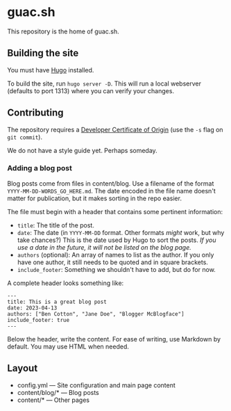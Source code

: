 # guac.sh

This repository is the home of guac.sh.

## Building the site

You must have [Hugo](https://gohugo.io/) installed.

To build the site, run `hugo server -D`.
This will run a local webserver (defaults to port 1313) where you can verify your changes.

## Contributing

The repository requires a [Developer Certificate of Origin](https://developercertificate.org/) (use the `-s` flag on `git commit`).

We do not have a style guide yet.
Perhaps someday.

### Adding a blog post

Blog posts come from files in content/blog.
Use a filename of the format `YYYY-MM-DD-WORDS_GO_HERE.md`.
The date encoded in the file name doesn't matter for publication, but it makes sorting in the repo easier.

The file must begin with a header that contains some pertinent information:

* `title`: The title of the post.
* `date`: The date (in `YYYY-MM-DD` format.
Other formats *might* work, but why take chances?)
This is the date used by Hugo to sort the posts.
*If you use a date in the future, it will not be listed on the blog page.*
* `authors` (optional): An array of names to list as the author.
If you only have one author, it still needs to be quoted and in square brackets.
* `include_footer`: Something we shouldn't have to add, but do for now.

A complete header looks something like:

```
---
title: This is a great blog post
date: 2023-04-13
authors: ["Ben Cotton", "Jane Doe", "Blogger McBlogface"]
include_footer: true
---
```

Below the header, write the content.
For ease of writing, use Markdown by default.
You may use HTML when needed.

## Layout

* config.yml — Site configuration and main page content
* content/blog/* — Blog posts
* content/* — Other pages


